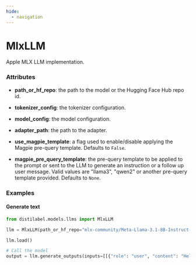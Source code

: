 ```yaml
---
hide:
  - navigation
---
```

# MlxLLM


Apple MLX LLM implementation.







### Attributes

- **path_or_hf_repo**: the path to the model or the Hugging Face Hub repo id.

- **tokenizer_config**: the tokenizer configuration.

- **model_config**: the model configuration.

- **adapter_path**: the path to the adapter.

- **use_magpie_template**: a flag used to enable/disable applying the Magpie pre-query  template. Defaults to `False`.

- **magpie_pre_query_template**: the pre-query template to be applied to the prompt or  sent to the LLM to generate an instruction or a follow up user message. Valid  values are "llama3", "qwen2" or another pre-query template provided. Defaults  to `None`.







### Examples


#### Generate text
```python
from distilabel.models.llms import MlxLLM

llm = MlxLLM(path_or_hf_repo="mlx-community/Meta-Llama-3.1-8B-Instruct-4bit")

llm.load()

# Call the model
output = llm.generate_outputs(inputs=[[{"role": "user", "content": "Hello world!"}]])
```



